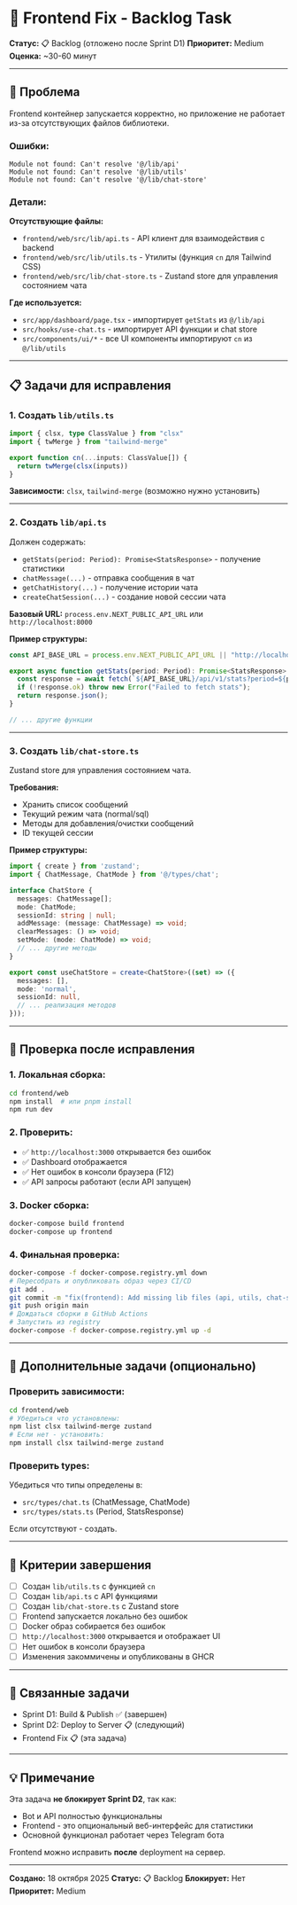 # 🔧 Frontend Fix - Backlog Task

**Статус:** 📋 Backlog (отложено после Sprint D1)
**Приоритет:** Medium
**Оценка:** ~30-60 минут

---

## 🐛 Проблема

Frontend контейнер запускается корректно, но приложение не работает из-за отсутствующих файлов библиотеки.

### Ошибки:

```
Module not found: Can't resolve '@/lib/api'
Module not found: Can't resolve '@/lib/utils'
Module not found: Can't resolve '@/lib/chat-store'
```

### Детали:

**Отсутствующие файлы:**
- `frontend/web/src/lib/api.ts` - API клиент для взаимодействия с backend
- `frontend/web/src/lib/utils.ts` - Утилиты (функция `cn` для Tailwind CSS)
- `frontend/web/src/lib/chat-store.ts` - Zustand store для управления состоянием чата

**Где используется:**
- `src/app/dashboard/page.tsx` - импортирует `getStats` из `@/lib/api`
- `src/hooks/use-chat.ts` - импортирует API функции и chat store
- `src/components/ui/*` - все UI компоненты импортируют `cn` из `@/lib/utils`

---

## 📋 Задачи для исправления

### 1. Создать `lib/utils.ts`

```typescript
import { clsx, type ClassValue } from "clsx"
import { twMerge } from "tailwind-merge"

export function cn(...inputs: ClassValue[]) {
  return twMerge(clsx(inputs))
}
```

**Зависимости:** `clsx`, `tailwind-merge` (возможно нужно установить)

---

### 2. Создать `lib/api.ts`

Должен содержать:
- `getStats(period: Period): Promise<StatsResponse>` - получение статистики
- `chatMessage(...)` - отправка сообщения в чат
- `getChatHistory(...)` - получение истории чата
- `createChatSession(...)` - создание новой сессии чата

**Базовый URL:** `process.env.NEXT_PUBLIC_API_URL` или `http://localhost:8000`

**Пример структуры:**
```typescript
const API_BASE_URL = process.env.NEXT_PUBLIC_API_URL || "http://localhost:8000";

export async function getStats(period: Period): Promise<StatsResponse> {
  const response = await fetch(`${API_BASE_URL}/api/v1/stats?period=${period}`);
  if (!response.ok) throw new Error("Failed to fetch stats");
  return response.json();
}

// ... другие функции
```

---

### 3. Создать `lib/chat-store.ts`

Zustand store для управления состоянием чата.

**Требования:**
- Хранить список сообщений
- Текущий режим чата (normal/sql)
- Методы для добавления/очистки сообщений
- ID текущей сессии

**Пример структуры:**
```typescript
import { create } from 'zustand';
import { ChatMessage, ChatMode } from '@/types/chat';

interface ChatStore {
  messages: ChatMessage[];
  mode: ChatMode;
  sessionId: string | null;
  addMessage: (message: ChatMessage) => void;
  clearMessages: () => void;
  setMode: (mode: ChatMode) => void;
  // ... другие методы
}

export const useChatStore = create<ChatStore>((set) => ({
  messages: [],
  mode: 'normal',
  sessionId: null,
  // ... реализация методов
}));
```

---

## 🧪 Проверка после исправления

### 1. Локальная сборка:
```bash
cd frontend/web
npm install  # или pnpm install
npm run dev
```

### 2. Проверить:
- ✅ `http://localhost:3000` открывается без ошибок
- ✅ Dashboard отображается
- ✅ Нет ошибок в консоли браузера (F12)
- ✅ API запросы работают (если API запущен)

### 3. Docker сборка:
```bash
docker-compose build frontend
docker-compose up frontend
```

### 4. Финальная проверка:
```bash
docker-compose -f docker-compose.registry.yml down
# Пересобрать и опубликовать образ через CI/CD
git add .
git commit -m "fix(frontend): Add missing lib files (api, utils, chat-store)"
git push origin main
# Дождаться сборки в GitHub Actions
# Запустить из registry
docker-compose -f docker-compose.registry.yml up -d
```

---

## 📝 Дополнительные задачи (опционально)

### Проверить зависимости:

```bash
cd frontend/web
# Убедиться что установлены:
npm list clsx tailwind-merge zustand
# Если нет - установить:
npm install clsx tailwind-merge zustand
```

### Проверить types:

Убедиться что типы определены в:
- `src/types/chat.ts` (ChatMessage, ChatMode)
- `src/types/stats.ts` (Period, StatsResponse)

Если отсутствуют - создать.

---

## 🎯 Критерии завершения

- [ ] Создан `lib/utils.ts` с функцией `cn`
- [ ] Создан `lib/api.ts` с API функциями
- [ ] Создан `lib/chat-store.ts` с Zustand store
- [ ] Frontend запускается локально без ошибок
- [ ] Docker образ собирается без ошибок
- [ ] `http://localhost:3000` открывается и отображает UI
- [ ] Нет ошибок в консоли браузера
- [ ] Изменения закоммичены и опубликованы в GHCR

---

## 📎 Связанные задачи

- Sprint D1: Build & Publish ✅ (завершен)
- Sprint D2: Deploy to Server 📋 (следующий)
- Frontend Fix 📋 (эта задача)

---

## 💡 Примечание

Эта задача **не блокирует Sprint D2**, так как:
- Bot и API полностью функциональны
- Frontend - это опциональный веб-интерфейс для статистики
- Основной функционал работает через Telegram бота

Frontend можно исправить **после** deployment на сервер.

---

**Создано:** 18 октября 2025
**Статус:** 📋 Backlog
**Блокирует:** Нет
**Приоритет:** Medium
